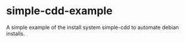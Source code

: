 # simple-cdd-example
A simple example of the install system simple-cdd to automate debian installs.

